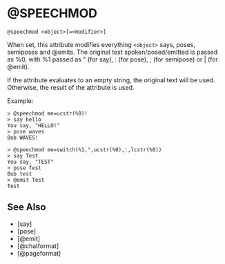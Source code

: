 # @SPEECHMOD
`@speechmod <object>[=<modifier>]`

When set, this attribute modifies everything `<object>` says, poses, semiposes and @emits. The original text spoken/posed/emitted is passed as %0, with %1 passed as " (for say), : (for pose), ; (for semipose) or | (for @emit).

If the attribute evaluates to an empty string, the original text will be used. Otherwise, the result of the attribute is used.

Example:
```
> @speechmod me=ucstr(%0)!
> say hello
You say, "HELLO!"
> pose waves
Bob WAVES!
```

```
> @speechmod me=switch(%1,",ucstr(%0),:,lcstr(%0))
> say Test
You say, "TEST"
> pose Test
Bob test
> @emit Test
Test
```


## See Also
- [say]
- [pose]
- [@emit]
- [@chatformat]
- [@pageformat]

